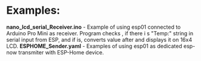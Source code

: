 # Examples:
**nano_lcd_serial_Receiver.ino** - Example of using esp01 connected to Arduino Pro Mini as receiver. Program checks , if there i s "Temp:" string in serial input from ESP, and if is, converts value after and displays it on 16x4 LCD.
**ESPHOME_Sender.yaml** - Examples of using esp01 as dedicated esp-now transmiter with ESP-Home device. 
